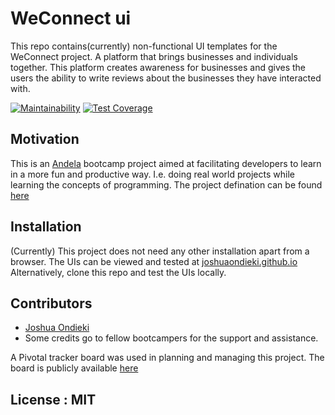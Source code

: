 # WeConnect ui
This repo contains(currently) non-functional UI templates for the WeConnect project. A platform that brings businesses and individuals together. This platform creates awareness for businesses and gives the users the ability to write reviews about the businesses they have interacted with.  

[![Maintainability](https://api.codeclimate.com/v1/badges/cc73c060a8797ec0099f/maintainability)](https://codeclimate.com/github/JoshuaOndieki/weconnect-ui/maintainability) [![Test Coverage](https://api.codeclimate.com/v1/badges/cc73c060a8797ec0099f/test_coverage)](https://codeclimate.com/github/JoshuaOndieki/weconnect-ui/test_coverage)


## Motivation

This is an [Andela](https://www.andela.com) bootcamp project aimed at facilitating developers to learn in a more fun and productive way. I.e. doing real world projects while learning the concepts of programming.
The project defination can be found [here](https://docs.google.com/document/d/1iJrCZKiHl-9bIqsTinHmipI_ItYZgrPHT2ZzO3W7ACg/edit#)

## Installation

(Currently) This project does not need any other installation apart from a browser.
The UIs can be viewed and tested at [joshuaondieki.github.io](https://joshuaondieki.github.io/)
Alternatively, clone this repo and test the UIs locally.


## Contributors
- [Joshua Ondieki](https://www.github.com/JoshuaOndieki/)
- Some credits go to fellow bootcampers for the support and assistance.

A Pivotal tracker board was used in planning and managing this project. The board is publicly available [here](https://www.pivotaltracker.com/n/projects/2153376)

## License : MIT
